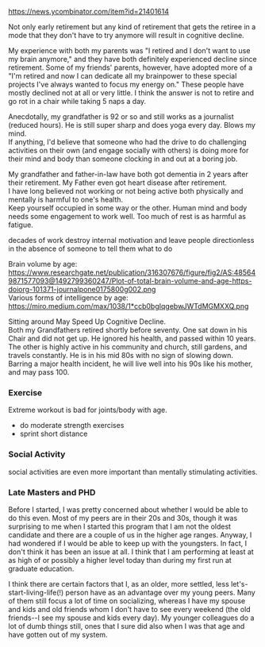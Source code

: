 https://news.ycombinator.com/item?id=21401614

Not only early retirement but any kind of retirement that gets the retiree in a mode that they don't have to try anymore will result in cognitive decline.  

My experience with both my parents was "I retired and I don't want to use my brain anymore," and they have both definitely experienced decline since retirement. Some of my friends' parents, however, have adopted more of a "I'm retired and now I can dedicate all my brainpower to these special projects I've always wanted to focus my energy on." These people have mostly declined not at all or very little. I think the answer is not to retire and go rot in a chair while taking 5 naps a day.  

Anecdotally, my grandfather is 92 or so and still works as a journalist (reduced hours). He is still super sharp and does yoga every day. Blows my mind.  
If anything, I'd believe that someone who had the drive to do challenging activities on their own (and engage socially with others) is doing more for their mind and body than someone clocking in and out at a boring job.

My grandfather and father-in-law have both got dementia in 2 years after their retirement. My Father even got heart disease after retirement.  
I have long believed not working or not being active both physically and mentally is harmful to one's health.  
Keep yourself occupied in some way or the other. Human mind and body needs some engagement to work well. Too much of rest is as harmful as fatigue.  

decades of work destroy internal motivation and leave people directionless in the absence of someone to tell them what to do  


Brain volume by age: https://www.researchgate.net/publication/316307676/figure/fig2/AS:485649871577093@1492799360247/Plot-of-total-brain-volume-and-age-https-doiorg-101371-journalpone0175800g002.png  
Various forms of intelligence by age: https://miro.medium.com/max/1038/1*ccb0bgIqgebwJWTdMGMXXQ.png  

Sitting around May Speed Up Cognitive Decline.  
Both my Grandfathers retired shortly before seventy. One sat down in his Chair and did not get up. He ignored his health, and passed within 10 years.  
The other is highly active in his community and church, still gardens, and travels constantly. He is in his mid 80s with no sign of slowing down. Barring a major health incident, he will live well into his 90s like his mother, and may pass 100.  

### Exercise 
Extreme workout is bad for joints/body with age. 
- do moderate strength exercises  
- sprint short distance  

### Social Activity
social activities are even more important than mentally stimulating activities.  





### Late Masters and PHD
Before I started, I was pretty concerned about whether I would be able to do this even. Most of my peers are in their 20s and 30s, though it was surprising to me when I started this program that I am not the oldest candidate and there are a couple of us in the higher age ranges. Anyway, I had wondered if I would be able to keep up with the youngsters. In fact, I don't think it has been an issue at all. I think that I am performing at least at as high of or possibly a higher level today than during my first run at graduate education.

I think there are certain factors that I, as an older, more settled, less let's-start-living-life(!) person have as an advantage over my young peers. Many of them still focus a lot of time on socializing, whereas I have my spouse and kids and old friends whom I don't have to see every weekend (the old friends--I see my spouse and kids every day). My younger colleagues do a lot of dumb things still, ones that I sure did also when I was that age and have gotten out of my system.
